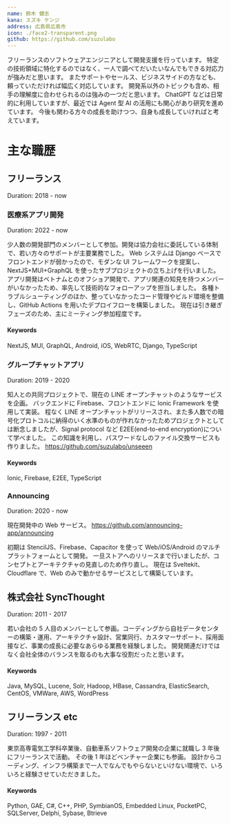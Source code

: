 ```yaml
---
name: 鈴木 健志
kana: スズキ ケンジ
address: 広島県広島市
icon: ./face2-transparent.png
github: https://github.com/suzulabo
---
```


フリーランスのソフトウェアエンジニアとして開発支援を行っています。
特定の技術領域に特化するのではなく、一人で調べてだいたいなんでもできる対応力が強みだと思います。
またサポートやセールス、ビジネスサイドの方なども、頼っていただければ幅広く対応しています。
開発系以外のトピックも含め、相手の理解度に合わせられるのは強みの一つだと思います。
ChatGPT などは日常的に利用していますが、最近では Agent 型 AI の活用にも関心があり研究を進めています。
今後も関わる方々の成長を助けつつ、自身も成長していければと考えています。

# 主な職歴

## フリーランス

Duration: 2018 - now

### 医療系アプリ開発

Duration: 2022 - now

少人数の開発部門のメンバーとして参加。開発は協力会社に委託している体制で、若い方々のサポートが主要業務でした。
Web システムは Django ベースでフロントエンドが弱かったので、モダンな UI フレームワークを提案し、NextJS+MUI+GraphQL を使ったサブプロジェクトの立ち上げを行いました。
アプリ開発はベトナムとのオフショア開発で、アプリ関連の知見を持つメンバーがいなかったため、率先して技術的なフォローアップを担当しました。
各種トラブルシューティングのほか、整っていなかったコード管理やビルド環境を整備し、GitHub Actions を用いたデプロイフローを構築しました。
現在は引き継ぎフェーズのため、主にミーティング参加程度です。

#### Keywords

NextJS, MUI, GraphQL, Android, iOS, WebRTC, Django, TypeScript

### グループチャットアプリ

Duration: 2019 - 2020

知人との共同プロジェクトで、現在の LINE オープンチャットのようなサービスを企画。
バックエンドに Firebase、フロントエンドに Ionic Framework を使用して実装。
程なく LINE オープンチャットがリリースされ、また多人数での暗号化プロトコルに納得のいく水準のものが作れなかったためプロジェクトとしては断念しましたが、Signal protocol など E2EE(end-to-end encryption)について学べました。
この知識を利用し、パスワードなしのファイル交換サービスも作りました。
https://github.com/suzulabo/unseeen

#### Keywords

Ionic, Firebase, E2EE, TypeScript

### Announcing

Duration: 2020 - now

現在開発中の Web サービス。
https://github.com/announcing-app/announcing

初期は StencilJS、Firebase、Capacitor を使って Web/iOS/Android のマルチプラットフォームとして開発。
一旦ストアへのリリースまで行いましたが、コンセプトとアーキテクチャの見直しのため作り直し。
現在は Sveltekit、Cloudflare で、Web のみで動かせるサービスとして構築しています。

## 株式会社 SyncThought

Duration: 2011 - 2017

若い会社の 5 人目のメンバーとして参画。コーディングから自社データセンターの構築・運用、アーキテクチャ設計、営業同行、カスタマーサポート、採用面接など、事業の成長に必要なあらゆる業務を経験しました。
開発関連だけではなく会社全体のバランスを取るのも大事な役割だったと思います。

#### Keywords

Java, MySQL, Lucene, Solr, Hadoop, HBase, Cassandra, ElasticSearch, CentOS, VMWare, AWS, WordPress

## フリーランス etc

Duration: 1997 - 2011

東京高専電気工学科卒業後、自動車系ソフトウェア開発の企業に就職し 3 年後にフリーランスで活動。
その後 1 年ほどベンチャー企業にも参画。
設計からコーディング、インフラ構築まで一人でなんでもやらないといけない環境で、いろいろと経験させていただきました。

#### Keywords

Python, GAE, C#, C++, PHP, SymbianOS, Embedded Linux, PocketPC, SQLServer, Delphi, Sybase, Btrieve
